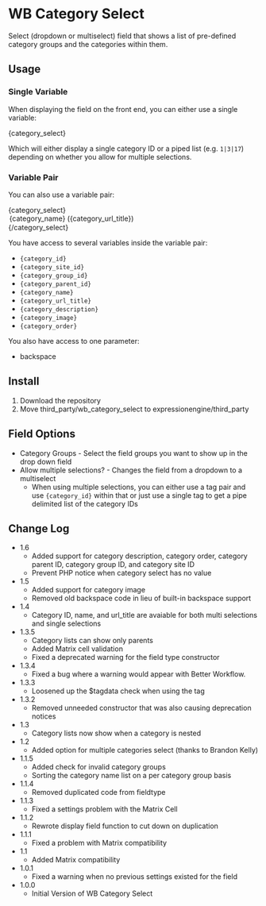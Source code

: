WB Category Select
==================

Select (dropdown or multiselect) field that shows a list of pre-defined category
groups and the categories within them.

Usage
-----

### Single Variable

When displaying the field on the front end, you can either use a single
variable:

  {category_select}

Which will either display a single category ID or a piped list (e.g. `1|3|17`)
depending on whether you allow for multiple selections.

### Variable Pair

You can also use a variable pair:

  {category_select}
    <option val="{category_id}">{category_name} (<code>{category_url_title}</code>)</option>
  {/category_select}

You have access to several variables inside the variable pair:

- `{category_id}`
- `{category_site_id}`
- `{category_group_id}`
- `{category_parent_id}`
- `{category_name}`
- `{category_url_title}`
- `{category_description}`
- `{category_image}`
- `{category_order}`

You also have access to one parameter:

- backspace

Install
-------

1. Download the repository
2. Move third\_party/wb\_category\_select to expressionengine/third\_party


Field Options
-------------

- Category Groups - Select the field groups you want to show up in the drop down
  field
- Allow multiple selections? - Changes the field from a dropdown to a
  multiselect
  - When using multiple selections, you can either use a tag pair and use
    `{category_id}` within that or just use a single tag to get a pipe delimited
    list of the category IDs


Change Log
----------

- 1.6
  - Added support for category description, category order, category parent ID, category group ID, and category site ID
  - Prevent PHP notice when category select has no value
- 1.5
  - Added support for category image
  - Removed old backspace code in lieu of built-in backspace support
- 1.4
  - Category ID, name, and url_title are avaiable for both multi selections
    and single selections
- 1.3.5
  - Category lists can show only parents
  - Added Matrix cell validation
  - Fixed a deprecated warning for the field type constructor
- 1.3.4
  - Fixed a bug where a warning would appear with Better Workflow.
- 1.3.3
  - Loosened up the $tagdata check when using the tag
- 1.3.2
  - Removed unneeded constructor that was also causing deprecation notices
- 1.3
  - Category lists now show when a category is nested
- 1.2
  - Added option for multiple categories select (thanks to Brandon Kelly)
- 1.1.5
  - Added check for invalid category groups
  - Sorting the category name list on a per category group basis
- 1.1.4
  - Removed duplicated code from fieldtype
- 1.1.3
  - Fixed a settings problem with the Matrix Cell
- 1.1.2
  - Rewrote display field function to cut down on duplication
- 1.1.1
  - Fixed a problem with Matrix compatibility
- 1.1
  - Added Matrix compatibility
- 1.0.1
  - Fixed a warning when no previous settings existed for the field
- 1.0.0
  - Initial Version of WB Category Select
